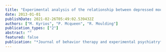 ```yaml
---
title: "Experimental analysis of the relationship between depressed mood and compulsive buying"
date: 2013-01-01
publishDate: 2021-02-26T05:49:02.539432Z
authors: ["M. Kyrios", "P. Mcqueen", "R. Moulding"]
publication_types: ["2"]
abstract: ""
featured: false
publication: "*Journal of behavior therapy and experimental psychiatry*"
---
```


